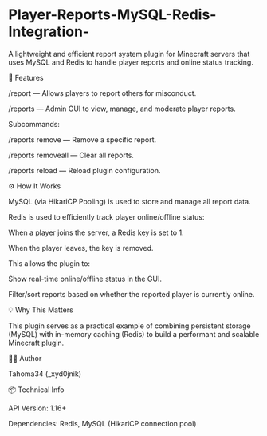 # Player-Reports-MySQL-Redis-Integration-
A lightweight and efficient report system plugin for Minecraft servers that uses MySQL and Redis to handle player reports and online status tracking.


📌 Features

/report <player> <reason> — Allows players to report others for misconduct.

/reports — Admin GUI to view, manage, and moderate player reports.

Subcommands:

/reports remove <id> — Remove a specific report.

/reports removeall — Clear all reports.

/reports reload — Reload plugin configuration.

⚙️ How It Works

MySQL (via HikariCP Pooling) is used to store and manage all report data.

Redis is used to efficiently track player online/offline status:

When a player joins the server, a Redis key is set to 1.

When the player leaves, the key is removed.

This allows the plugin to:

Show real-time online/offline status in the GUI.

Filter/sort reports based on whether the reported player is currently online.

💡 Why This Matters

This plugin serves as a practical example of combining persistent storage (MySQL) with in-memory caching (Redis) to build a performant and scalable Minecraft plugin.

🧑‍💻 Author

Tahoma34 (_xyd0jnik)

📦 Technical Info

API Version: 1.16+

Dependencies: Redis, MySQL (HikariCP connection pool)
